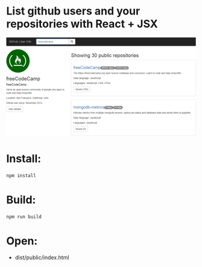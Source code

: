 # List github users and your repositories with React + JSX

![View this](app/assets/img.png)

# Install:
```bash
npm install
```

# Build:  
```bash
npm run build
```

# Open:
* dist/public/index.html
